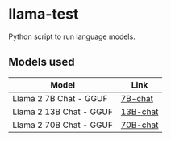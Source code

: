 # llama-test

Python script to run language models.

## Models used

| Model                   | Link                                                                  |
| ----------------------- | --------------------------------------------------------------------- |
| Llama 2 7B Chat - GGUF  | [7B-chat](https://huggingface.co/TheBloke/Llama-2-7B-Chat-GGU)        |
| Llama 2 13B Chat - GGUF | [13B-chat](https://huggingface.co/TheBloke/Llama-2-13B-chat-GGUF)     |
| Llama 2 70B Chat - GGUF | [70B-chat](https://huggingface.co/TheBloke/Llama-2-7B-Chat-GGUF)      |

